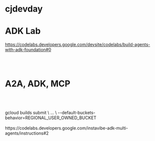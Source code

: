 # cjdevday


<h1>ADK Lab</h1>

https://codelabs.developers.google.com/devsite/codelabs/build-agents-with-adk-foundation#0


<br><br>
<h1>A2A, ADK, MCP</h1><br><br>
<br>
gcloud builds submit \
... \
--default-buckets-behavior=REGIONAL_USER_OWNED_BUCKET
<br><br>
https://codelabs.developers.google.com/instavibe-adk-multi-agents/instructions#2

